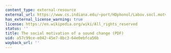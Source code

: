 ```yaml
---
content_type: external-resource
external_url: https://www.cs.indiana.edu/~port/HDphonol/Labov.socl.motvn.snd.change.Word1963.pdf
has_external_license_warning: true
license: https://en.wikipedia.org/wiki/All_rights_reserved
status: ''
title: The social motivation of a sound change (PDF)
uid: a57c99ce-e042-45e7-8bc3-64e0ebfca56b
wayback_url: ''
---
```

